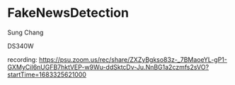 # FakeNewsDetection

Sung Chang

DS340W

recording: https://psu.zoom.us/rec/share/ZXZyBgkso83z-_7BMaoeYL-gP1-GXMyCiI6nUGFB7hktVEP-w9Wu-ddSktcDv-Ju.NnBG1a2czmfs2sVO?startTime=1683325621000 
